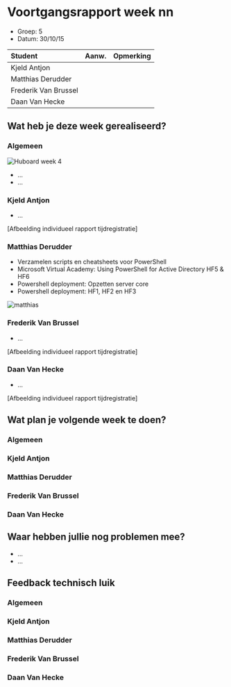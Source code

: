 # Voortgangsrapport week nn

* Groep: 5
* Datum:  30/10/15

| Student  | Aanw. | Opmerking |
| :---     | :---  | :---      |
| Kjeld Antjon |       |           |
| Matthias Derudder |       |           |
| Frederik Van Brussel |       |           |
| Daan Van Hecke |       |           |

## Wat heb je deze week gerealiseerd?

### Algemeen

![Huboard week 4](http://i.imgur.com/fymVcLA.png)

* ...
* ...


### Kjeld Antjon

* ...

[Afbeelding individueel rapport tijdregistratie]

### Matthias Derudder

* Verzamelen scripts en cheatsheets voor PowerShell
* Microsoft Virtual Academy: Using PowerShell for Active Directory HF5 & HF6
* Powershell deployment: Opzetten server core
* Powershell deployment: HF1, HF2 en HF3

![matthias](http://i.imgur.com/39HIMIn.png)

### Frederik Van Brussel

* ...

[Afbeelding individueel rapport tijdregistratie]

### Daan Van Hecke

* ...

[Afbeelding individueel rapport tijdregistratie]

## Wat plan je volgende week te doen?

### Algemeen
### Kjeld Antjon
### Matthias Derudder
### Frederik Van Brussel
### Daan Van Hecke

## Waar hebben jullie nog problemen mee?

* ...
* ...

## Feedback technisch luik

### Algemeen

### Kjeld Antjon
### Matthias Derudder
### Frederik Van Brussel
### Daan Van Hecke

